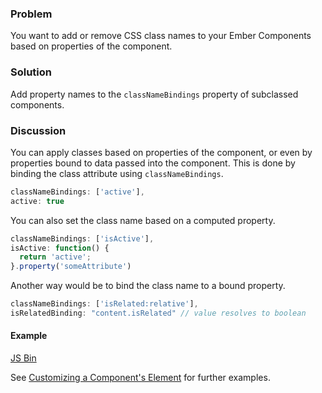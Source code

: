 ### Problem
You want to add or remove CSS class names to your Ember Components based on properties of the component.

### Solution
Add property names to the `classNameBindings` property of subclassed components.

### Discussion

You can apply classes based on properties of the component, or even by properties bound to data passed into the component. This is done by binding the class attribute using `classNameBindings`.

```js
classNameBindings: ['active'],
active: true
```

You can also set the class name based on a computed property.

```js
classNameBindings: ['isActive'],
isActive: function() {
  return 'active';
}.property('someAttribute')
```

Another way would be to bind the class name to a bound property.

```js
classNameBindings: ['isRelated:relative'],
isRelatedBinding: "content.isRelated" // value resolves to boolean
```

#### Example

<a class="jsbin-embed" href="http://emberjs.jsbin.com/AwAYUwe/2/edit?js,output">JS Bin</a>

See [Customizing a Component's Element](../../components/customizing-a-components-element/) for further examples.
